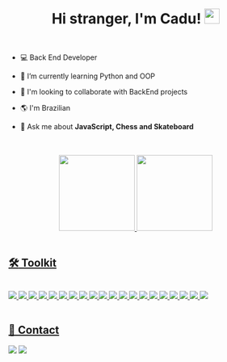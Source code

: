 <h1 align="center">Hi stranger, I'm Cadu! <img src="https://raw.githubusercontent.com/kaueMarques/kaueMarques/master/hi.gif" height="30px"></h1>

<br>

- 💻 Back End Developer 

- 🌱 I’m currently learning Python and OOP

- :handshake: I'm looking to collaborate with BackEnd projects

- 🌎 I'm Brazilian

- 💬 Ask me about **JavaScript, Chess and Skateboard**

<br>
<br>

<div align="center">
  <a href="https://github.com/StephanCadu">
  <img height="150em" src="https://github-readme-stats.vercel.app/api?username=StephanCadu&show_icons=true&theme=maroongold&include_all_commits=true&count_private=true"/>
  <img height="150em" src="https://github-readme-stats.vercel.app/api/top-langs/?username=StephanCadu&layout=compact&langs_count=7&theme=maroongold"/>
</div>
  
<br>
  
## :hammer_and_wrench: Toolkit

<div style="display: inline_block"><br>  
  <img src="https://img.shields.io/badge/JavaScript-323330?style=for-the-badge&logo=javascript&logoColor=F7DF1E" />
  <img src="https://img.shields.io/badge/TypeScript-007ACC?style=for-the-badge&logo=typescript&logoColor=white" />
  <img src="https://img.shields.io/badge/HTML5-E34F26?style=for-the-badge&logo=html5&logoColor=white" />
  <img src="https://img.shields.io/badge/CSS3-1572B6?style=for-the-badge&logo=css3&logoColor=white" />
  <img src="https://img.shields.io/badge/GIT-E44C30?style=for-the-badge&logo=git&logoColor=white" />
  <img src="https://img.shields.io/badge/Jest-C21325?style=for-the-badge&logo=jest&logoColor=white" />
  <img src="https://img.shields.io/badge/Mocha-8D6748?style=for-the-badge&logo=Mocha&logoColor=white">
  <img src="https://img.shields.io/badge/Chai-f7e9c8?style=for-the-badge&logo=mocha&logoColor=a84d45">
  <img src="https://img.shields.io/badge/React-20232A?style=for-the-badge&logo=react&logoColor=61DAFB" />
  <img src="https://img.shields.io/badge/Redux-593D88?style=for-the-badge&logo=redux&logoColor=white" />
  <img src="https://img.shields.io/badge/Docker-2CA5E0?style=for-the-badge&logo=docker&logoColor=white" />
  <img src="https://img.shields.io/badge/Node.js-339933?style=for-the-badge&logo=nodedotjs&logoColor=white" />
  <img src="https://img.shields.io/badge/Sequelize-52B0E7?style=for-the-badge&logo=Sequelize&logoColor=white" />
  <img src="https://img.shields.io/badge/Prisma-3982CE?style=for-the-badge&logo=Prisma&logoColor=white" />
  <img src="https://img.shields.io/badge/MySQL-005C84?style=for-the-badge&logo=mysql&logoColor=white" />
  <img src="https://img.shields.io/badge/MongoDB-4EA94B?style=for-the-badge&logo=mongodb&logoColor=white" />
  <img src="https://img.shields.io/badge/git-%23F05033.svg?style=for-the-badge&logo=git&logoColor=white"/>
  <img src="https://img.shields.io/badge/express.js-%23404d59.svg?style=for-the-badge&logo=express&logoColor=%2361DAFB" />
  <img src="https://img.shields.io/badge/python-3670A0?style=for-the-badge&logo=python&logoColor=ffdd54" />
  <img src="https://img.shields.io/badge/Visual%20Studio%20Code-0078d7.svg?style=for-the-badge&logo=visual-studio-code&logoColor=white" />
  
  
<!--   <img src="" />
  <img src="" />
  <img src="" /> -->
  
</div>
  
<br>
  
## 👤 Contact
  
<div>
  <a href="https://www.linkedin.com/in/carlos-eduardo-stephan-851b91233/"><img src="https://img.shields.io/badge/LinkedIn-0077B5?style=for-the-badge&logo=linkedin&logoColor=white"></a>
  <a href="mailto:cdauk@hotmail.com"><img src="https://img.shields.io/badge/Microsoft_Outlook-0078D4?style=for-the-badge&logo=microsoft-outlook&logoColor=white"></a>
</div>
